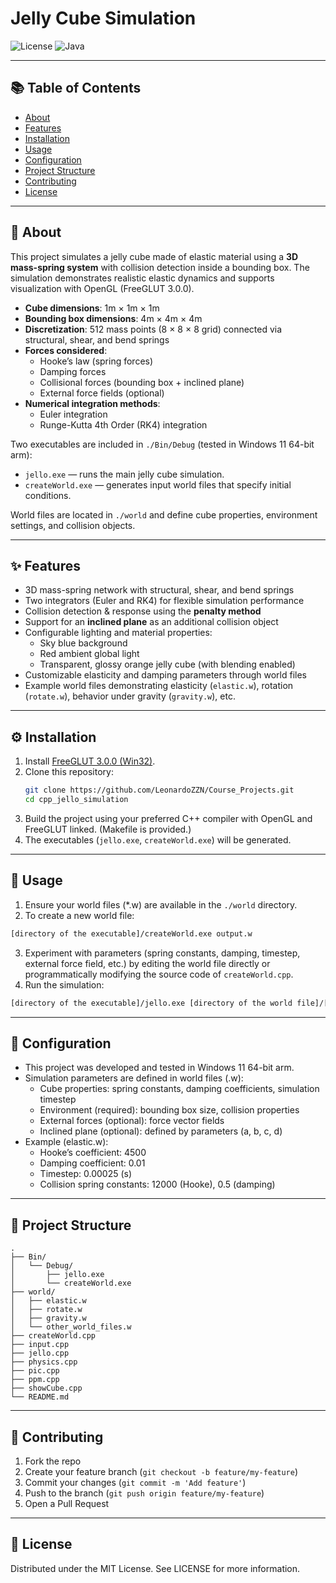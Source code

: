 # Jelly Cube Simulation
![License](https://img.shields.io/badge/license-MIT-blue.svg)
![Java](https://img.shields.io/badge/java-8%2B-orange)

---

## 📚 Table of Contents
- [About](#-about)
- [Features](#-features)
- [Installation](#-installation)
- [Usage](#-usage)
- [Configuration](#-configuration)
- [Project Structure](#-project-structure)
- [Contributing](#-contributing)
- [License](#-license)

---

## 📖 About
This project simulates a jelly cube made of elastic material using a **3D mass-spring system** with collision detection inside a bounding box. The simulation demonstrates realistic elastic dynamics and supports visualization with OpenGL (FreeGLUT 3.0.0).  

- **Cube dimensions**: 1m × 1m × 1m  
- **Bounding box dimensions**: 4m × 4m × 4m  
- **Discretization**: 512 mass points (8 × 8 × 8 grid) connected via structural, shear, and bend springs  
- **Forces considered**:  
  - Hooke’s law (spring forces)  
  - Damping forces  
  - Collisional forces (bounding box + inclined plane)  
  - External force fields (optional)  
- **Numerical integration methods**:  
  - Euler integration  
  - Runge-Kutta 4th Order (RK4) integration  

Two executables are included in `./Bin/Debug` (tested in Windows 11 64-bit arm):  
- `jello.exe` — runs the main jelly cube simulation.  
- `createWorld.exe` — generates input world files that specify initial conditions.  

World files are located in `./world` and define cube properties, environment settings, and collision objects.  

---

## ✨ Features
- 3D mass-spring network with structural, shear, and bend springs  
- Two integrators (Euler and RK4) for flexible simulation performance  
- Collision detection & response using the **penalty method**  
- Support for an **inclined plane** as an additional collision object  
- Configurable lighting and material properties:  
  - Sky blue background  
  - Red ambient global light  
  - Transparent, glossy orange jelly cube (with blending enabled)  
- Customizable elasticity and damping parameters through world files  
- Example world files demonstrating elasticity (`elastic.w`), rotation (`rotate.w`), behavior under gravity (`gravity.w`), etc.

---

## ⚙️ Installation
1. Install [FreeGLUT 3.0.0 (Win32)](http://freeglut.sourceforge.net/).  
2. Clone this repository:  
   ```bash
   git clone https://github.com/LeonardoZZN/Course_Projects.git
   cd cpp_jello_simulation
   ```
3. Build the project using your preferred C++ compiler with OpenGL and FreeGLUT linked. (Makefile is provided.)
4. The executables (`jello.exe`, `createWorld.exe`) will be generated.

---

## 🚀 Usage
1. Ensure your world files (*.w) are available in the `./world` directory.
2. To create a new world file:
```bash
[directory of the executable]/createWorld.exe output.w
```
3. Experiment with parameters (spring constants, damping, timestep, external force field, etc.) by editing the world file directly or programmatically modifying the source code of `createWorld.cpp`.
4.  Run the simulation:
```bash
[directory of the executable]/jello.exe [directory of the world file]/[.w file]
```

---

## 🔧 Configuration
- This project was developed and tested in Windows 11 64-bit arm.
- Simulation parameters are defined in world files (.w):
  - Cube properties: spring constants, damping coefficients, simulation timestep
  - Environment (required): bounding box size, collision properties
  - External forces (optional): force vector fields
  - Inclined plane (optional): defined by parameters (a, b, c, d)
- Example (elastic.w):
  - Hooke’s coefficient: 4500
  - Damping coefficient: 0.01
  - Timestep: 0.00025 (s)
  - Collision spring constants: 12000 (Hooke), 0.5 (damping)

---

## 📂 Project Structure
```pgsql
.
├── Bin/
│   └── Debug/
│       ├── jello.exe
│       └── createWorld.exe
├── world/
│   ├── elastic.w
│   ├── rotate.w
│   ├── gravity.w
│   └── other_world_files.w
├── createWorld.cpp
├── input.cpp
├── jello.cpp
├── physics.cpp
├── pic.cpp
├── ppm.cpp
├── showCube.cpp
└── README.md
```

---

## 🤝 Contributing
1. Fork the repo
2. Create your feature branch (`git checkout -b feature/my-feature`)
3. Commit your changes (`git commit -m 'Add feature'`)
4. Push to the branch (`git push origin feature/my-feature`)
5. Open a Pull Request

---

## 📜 License
Distributed under the MIT License. See LICENSE for more information.
